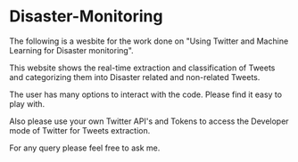 # Disaster-Monitoring

The following is a wesbite for the work done on "Using Twitter and Machine Learning for Disaster monitoring".

This website shows the real-time extraction and classification of Tweets and categorizing them into Disaster related and non-related Tweets.

The user has many options to interact with the code. Please find it easy to play with.

Also please use your own Twitter API's and Tokens to access the Developer mode of Twitter for Tweets extraction.

For any query please feel free to ask me.
